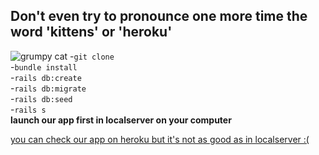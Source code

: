 
## Don't even try to pronounce one more time the word 'kittens' or 'heroku'  <br />
![grumpy cat](https://i.etsystatic.com/15090621/r/il/e84a5d/1480712183/il_570xN.1480712183_cce7.jpg)
-`git clone` <br />
-`bundle install`<br />
-`rails db:create`<br />
-`rails db:migrate` <br />
-`rails db:seed` <br />
-`rails s`<br />
**launch our app first in localserver on your computer** <br />

[you can check our app on heroku but it's not as good as in localserver :(](https://mighty-ravine-65267.herokuapp.com/)

